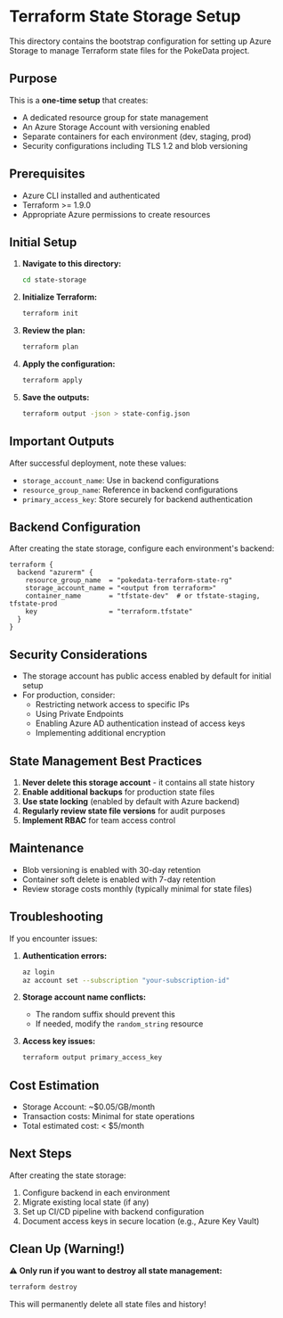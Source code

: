 # Terraform State Storage Setup

This directory contains the bootstrap configuration for setting up Azure Storage to manage Terraform state files for the PokeData project.

## Purpose

This is a **one-time setup** that creates:
- A dedicated resource group for state management
- An Azure Storage Account with versioning enabled
- Separate containers for each environment (dev, staging, prod)
- Security configurations including TLS 1.2 and blob versioning

## Prerequisites

- Azure CLI installed and authenticated
- Terraform >= 1.9.0
- Appropriate Azure permissions to create resources

## Initial Setup

1. **Navigate to this directory:**
   ```bash
   cd state-storage
   ```

2. **Initialize Terraform:**
   ```bash
   terraform init
   ```

3. **Review the plan:**
   ```bash
   terraform plan
   ```

4. **Apply the configuration:**
   ```bash
   terraform apply
   ```

5. **Save the outputs:**
   ```bash
   terraform output -json > state-config.json
   ```

## Important Outputs

After successful deployment, note these values:
- `storage_account_name`: Use in backend configurations
- `resource_group_name`: Reference in backend configurations
- `primary_access_key`: Store securely for backend authentication

## Backend Configuration

After creating the state storage, configure each environment's backend:

```hcl
terraform {
  backend "azurerm" {
    resource_group_name  = "pokedata-terraform-state-rg"
    storage_account_name = "<output from terraform>"
    container_name       = "tfstate-dev"  # or tfstate-staging, tfstate-prod
    key                  = "terraform.tfstate"
  }
}
```

## Security Considerations

- The storage account has public access enabled by default for initial setup
- For production, consider:
  - Restricting network access to specific IPs
  - Using Private Endpoints
  - Enabling Azure AD authentication instead of access keys
  - Implementing additional encryption

## State Management Best Practices

1. **Never delete this storage account** - it contains all state history
2. **Enable additional backups** for production state files
3. **Use state locking** (enabled by default with Azure backend)
4. **Regularly review state file versions** for audit purposes
5. **Implement RBAC** for team access control

## Maintenance

- Blob versioning is enabled with 30-day retention
- Container soft delete is enabled with 7-day retention
- Review storage costs monthly (typically minimal for state files)

## Troubleshooting

If you encounter issues:

1. **Authentication errors:**
   ```bash
   az login
   az account set --subscription "your-subscription-id"
   ```

2. **Storage account name conflicts:**
   - The random suffix should prevent this
   - If needed, modify the `random_string` resource

3. **Access key issues:**
   ```bash
   terraform output primary_access_key
   ```

## Cost Estimation

- Storage Account: ~$0.05/GB/month
- Transaction costs: Minimal for state operations
- Total estimated cost: < $5/month

## Next Steps

After creating the state storage:
1. Configure backend in each environment
2. Migrate existing local state (if any)
3. Set up CI/CD pipeline with backend configuration
4. Document access keys in secure location (e.g., Azure Key Vault)

## Clean Up (Warning!)

⚠️ **Only run if you want to destroy all state management:**
```bash
terraform destroy
```

This will permanently delete all state files and history!
